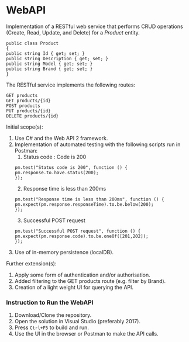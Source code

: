 # WebAPI

Implementation of a RESTful web service that performs CRUD operations (Create, Read, Update, and Delete) for a *Product* entity.

```
public class Product
{
public string Id { get; set; }
public string Description { get; set; }
public string Model { get; set; }
public string Brand { get; set; }
}
```

The RESTful service implements the following routes:
```
GET products
GET products/{id}
POST products
PUT products/{id}
DELETE products/{id}
```

Initial scope(s):
1) Use C# and the Web API 2 framework.
2) Implementation of automated testing with the following scripts run in Postman:
    1. Status code : Code is 200
    ```
    pm.test("Status code is 200", function () {
    pm.response.to.have.status(200);
    });
    ```
    2. Response time is less than 200ms
    ```
    pm.test("Response time is less than 200ms", function () {
    pm.expect(pm.response.responseTime).to.be.below(200);
    });
    ```
    3. Successful POST request
    ```
    pm.test("Successful POST request", function () {
    pm.expect(pm.response.code).to.be.oneOf([201,202]);
    });
    ```
3) Use of in-memory persistence (localDB).

Further extension(s):
1) Apply some form of authentication and/or authorisation.
2) Added filtering to the GET products route (e.g. filter by Brand).
3) Creation of a light weight UI for querying the API.

### Instruction to Run the WebAPI

1) Download/Clone the repository.
2) Open the solution in Visual Studio (preferably 2017).
3) Press `Ctrl+F5` to build and run.
4) Use the UI in the browser or Postman to make the API calls.
